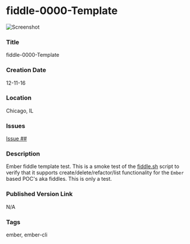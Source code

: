 fiddle-0000-Template
======

![Screenshot](screenshot.png)


### Title

fiddle-0000-Template


### Creation Date

12-11-16


### Location

Chicago, IL


### Issues

[Issue ##](https://github.com/bradyhouse/house/issues/##)


### Description

Ember fiddle template test.  This is a smoke test of the [fiddle.sh](../../scripts/fiddle.sh) script to verify that
it supports create/delete/refactor/list functionality for the `Ember` based POC's aka fiddles. This is only a test.


### Published Version Link

N/A


### Tags

ember, ember-cli
